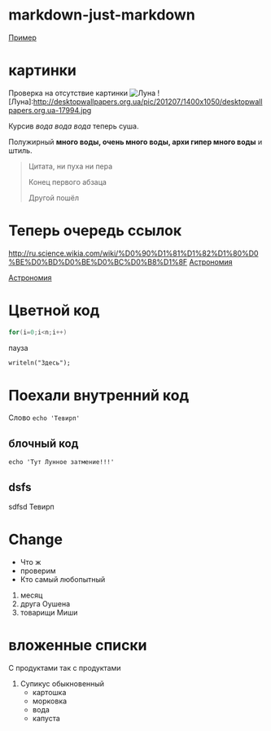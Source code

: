 # markdown-just-markdown

[Пример](#Поехали-внутренний-код-становится-ссылкой)

# картинки
 Проверка на отсутствие картинки
 ![Луна](http://desktopwallpapers.org.ua/pic/201207/1400x1050/desktopwallpapers.org.ua-17994.jpg)
 ![Луна]:http://desktopwallpapers.org.ua/pic/201207/1400x1050/desktopwallpapers.org.ua-17994.jpg

Курсив *вода вода вода* теперь суша.

Полужирный **много воды, очень много воды, архи гипер много воды** и штиль.
> Цитата, ни пуха ни пера
>
>Конец первого абзаца
>
>Другой пошёл


# Теперь очередь ссылок
http://ru.science.wikia.com/wiki/%D0%90%D1%81%D1%82%D1%80%D0%BE%D0%BD%D0%BE%D0%BC%D0%B8%D1%8F
[Астрономия](http://ru.science.wikia.com/wiki/%D0%90%D1%81%D1%82%D1%80%D0%BE%D0%BD%D0%BE%D0%BC%D0%B8%D1%8F)

[Астрономия][Астрономия]

[Астрономия]: http://ru.science.wikia.com/wiki/%D0%90%D1%81%D1%82%D1%80%D0%BE%D0%BD%D0%BE%D0%BC%D0%B8%D1%8F

# Цветной код
``` C
for(i=0;i<n;i++)
```
пауза
``` pascal
writeln("Здесь");
```


# Поехали внутренний код
Слово `echo 'Тевирп'`
## блочный код
```
echo 'Тут Лунное затмение!!!'
```

## dsfs
sdfsd
Тевирп
# Change
* Что ж
* проверим
* Кто самый любопытный
1. месяц
2. друга Оушена
3. товарищи Миши

# вложенные списки
С продуктами так с продуктами
1. Супикус обыкновенный 
    * картошка
    * морковка
    * вода
    * капуста
